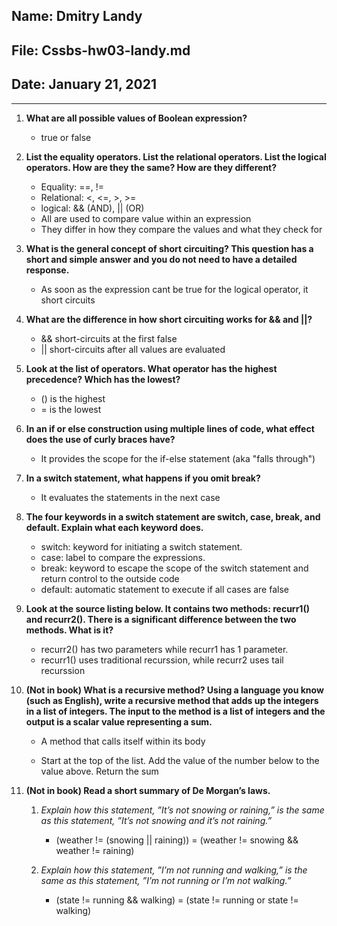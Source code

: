 ## Name: Dmitry Landy
## File: Cssbs-hw03-landy.md
## Date: January 21, 2021
---

1. **What are all possible values of Boolean expression?**

	- true or false

2. **List the equality operators. List the relational operators. List the logical operators. How are they the same? How are they different?**

	- Equality: ==, !=
	- Relational: <, <=, >, >=
	- logical: && (AND), || (OR)
	- All are used to compare value within an expression
	- They differ in how they compare the values and what they check for
	
3. **What is the general concept of short circuiting? This question has a short and simple answer and you do not need to have a detailed response.**

	- As soon as the expression cant be true for the logical operator, it short circuits

4. **What are the difference in how short circuiting works for && and ||?**

	- && short-circuits at the first false
	- || short-circuits after all values are evaluated
	
5. **Look at the list of operators. What operator has the highest precedence? Which has the lowest?**

	- () is the highest
	- = is the lowest

6. **In an if or else construction using multiple lines of code, what effect does the use of curly braces have?**

	- It provides the scope for the if-else statement (aka "falls through")
	
7. **In a switch statement, what happens if you omit break?**

	- It evaluates the statements in the next case
	
8. **The four keywords in a switch statement are switch, case, break, and default. Explain what each keyword does.**

	- switch: keyword for initiating a switch statement.
	- case: label to compare the expressions.
	- break: keyword to escape the scope of the switch statement and return control to the outside code
	- default: automatic statement to execute if all cases are false

9. **Look at the source listing below. It contains two methods: recurr1() and recurr2(). There is a significant difference between the two methods. What is it?**

	- recurr2() has two parameters while recurr1 has 1 parameter.
	- recurr1() uses traditional recurssion, while recurr2 uses tail recurssion

10. **(Not in book) What is a recursive method? Using a language you know (such as English), write a recursive method that adds up the integers in a list of integers. The input to the method is a list of integers and the output is a scalar value representing a sum.**

	- A method that calls itself within its body
	
	- Start at the top of the list. Add the value of the number below to the value above. Return the sum

11. **(Not in book) Read a short summary of De Morgan’s laws.**

	1. *Explain how this statement, ”It’s not snowing or raining,” is the same as this statement, ”It’s not snowing and it’s not raining.”*
		- (weather != (snowing || raining)) = (weather != snowing && weather != raining)
		
	1. *Explain how this statement, ”I’m not running and walking,” is the same as this statement, ”I’m not running or I’m not walking.”*
		- (state != running && walking) = (state != running or state != walking)
		
